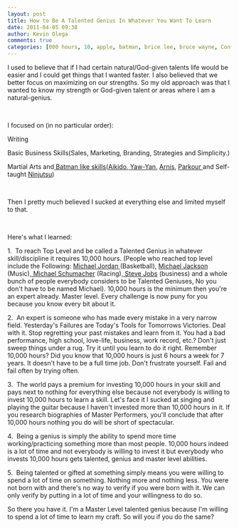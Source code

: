 ```yaml
---
layout: post
title: How to Be A Talented Genius In Whatever You Want To Learn
date: 2011-04-05 09:38
author: Kevin Olega
comments: true
categories: [000 hours, 10, apple, batman, brice lee, bruce wayne, Confidence and Moving Forward, focus, genius, how to be a genius, how to be a talented genius, how to be talented, learn, learn to be a talented genius, malcom gladwell, michael, michael jordan, michael schumacher, ninjutsu, steve jobs, steve jobs apple computer, talent, talented, yaw yan, yawyan]
---
```

I used to believe that if I had certain natural/God-given talents life would be easier and I could get things that I wanted faster. I also believed that we better focus on maximizing on our strengths. So my old approach was that I wanted to know my strength or God-given talent or areas where I am a natural-genius.

&nbsp;

I focused on (in no particular order):

Writing

Basic Business Skills(Sales, Marketing, Branding, Strategies and Simplicity.)

Martial Arts and<a title="scroll over to abilities" href="http://batman.wikia.com/wiki/Batman_(Bruce_Wayne)" target="_blank"> Batman like skills</a>(<a href="http://en.wikipedia.org/wiki/Aikido" target="_blank">Aikido</a>,<a href="http://en.wikipedia.org/wiki/Yaw-Yan" target="_blank"> Yaw-Yan</a>, <a href="http://en.wikipedia.org/wiki/Eskrima" target="_blank">Arnis</a>, <a href="http://en.wikipedia.org/wiki/Parkour" target="_blank">Parkour </a>and Self-taught <a href="http://en.wikipedia.org/wiki/Ninjutsu" target="_blank">Ninjutsu</a>)

&nbsp;

Then I pretty much believed I sucked at everything else and limited myself to that.

&nbsp;

Here's what I learned:

1.  To reach Top Level and be called a Talented Genius in whatever skill/discipline it requires 10,000 hours. (People who reached top level include the Following: <a href="http://en.wikipedia.org/wiki/Michael_Jordan" target="_blank">Michael Jordan </a>(Basketball), <a href="http://en.wikipedia.org/wiki/Michael_Jackson" target="_blank">Michael Jackson</a> (Music),<a href="http://en.wikipedia.org/wiki/Michael_Schumacher" target="_blank"> Michael Schumacher</a> (Racing),<a href="http://en.wikipedia.org/wiki/Steve_Jobs" target="_blank"> Steve Jobs</a> (business) and a whole bunch of people everybody considers to be Talented Geniuses, No you don't have to be named Michael). 10,000 hours is the minimum then you're an expert already. Master level. Every challenge is now puny for you because you know every bit about it.

2.  An expert is someone who has made every mistake in a very narrow field. Yesterday's Failures are Today's Tools for Tomorrows Victories. Deal with it. Stop regretting your past mistakes and learn from it. You had a bad performance, high school, love-life, business, work record, etc.? Don't just sweep things under a rug. Try it until you learn to do it right. Remember 10,000 hours? Did you know that 10,000 hours is just 6 hours a week for 7 years. It doesn't have to be a full time job. Don't frustrate yourself. Fail and fail often by trying often.

3.  The world pays a premium for investing 10,000 hours in your skill and pays next to nothing for everything else because not everybody is willing to invest 10,000 hours to learn a skill. Let's face it I sucked at singing and playing the guitar because I haven't invested more than 10,000 hours in it. If you research biographies of Master Performers, you'll conclude that after 10,000 hours nothing you do will be short of spectacular.

4.  Being a genius is simply the ability to spend more time working/practicing something more than most people. 10,000 hours indeed is a lot of time and not everybody is willing to invest it but everybody who invests 10,000 hours gets talented, genius and master level abilities.

5.  Being talented or gifted at something simply means you were willing to spend a lot of time on something. Nothing more and nothing less. You were not born with and there's no way to verify if you were born with it. We can only verify by putting in a lot of time and your willingness to do so.

So there you have it. I'm a Master Level talented genius because I'm willing to spend a lot of time to learn my craft. So will you if you do the same?

&nbsp;
